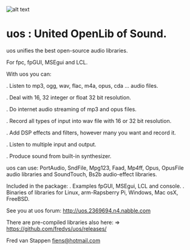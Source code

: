 ![alt text](https://user-images.githubusercontent.com/3421249/68167507-fe9d1d00-ff65-11e9-9f1f-686fdcabdd5a.jpg)

# uos : United OpenLib of Sound.


uos unifies the best open-source audio libraries.

For fpc, fpGUI, MSEgui and LCL.

With uos you can:

. Listen to mp3, ogg, wav, flac, m4a, opus, cda ... audio files.

. Deal with 16, 32 integer or float 32 bit resolution.

. Do internet audio streaming of mp3 and opus files.

. Record all types of input into wav file with 16 or 32 bit resolution.

. Add DSP effects and filters, however many you want and record it.

. Listen to multiple input and output.

. Produce sound from built-in synthesizer.

uos can use: PortAudio, SndFile, Mpg123, Faad, Mp4ff, Opus, OpusFile
audio libraries and SoundTouch, Bs2b audio-effect libraries.

Included in the package: . Examples fpGUI, MSEgui, LCL and console. .
Binaries of libraries for Linux, arm-Rapsberry Pi, Windows, Mac osX,
FreeBSD.

See you at uos forum: http://uos.2369694.n4.nabble.com

There are pre-compiled libraries also here: =\>
https://github.com/fredvs/uos/releases/

Fred van Stappen fiens@hotmail.com
